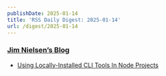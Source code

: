 ```yaml
---
publishDate: 2025-01-14
title: 'RSS Daily Digest: 2025-01-14'
url: /digest/2025-01-14
---
```


### [Jim Nielsen’s Blog](https://blog.jim-nielsen.com/)

  * [Using Locally-Installed CLI Tools In Node Projects](https://blog.jim-nielsen.com/2025/local-cli-tools-in-node/)
  
